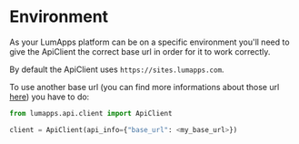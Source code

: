 # Environment

As your LumApps platform can be on a specific environment you'll need to give the ApiClient the correct base url in order for it to work correctly.

By default the ApiClient uses `https://sites.lumapps.com`. 

To use another base url (you can find more informations about those url [here](https://help.lumapps.com/docs/architecture-lumapps-platform-site-architecture)) you have to do:

```python
from lumapps.api.client import ApiClient

client = ApiClient(api_info={"base_url": <my_base_url>})
```

